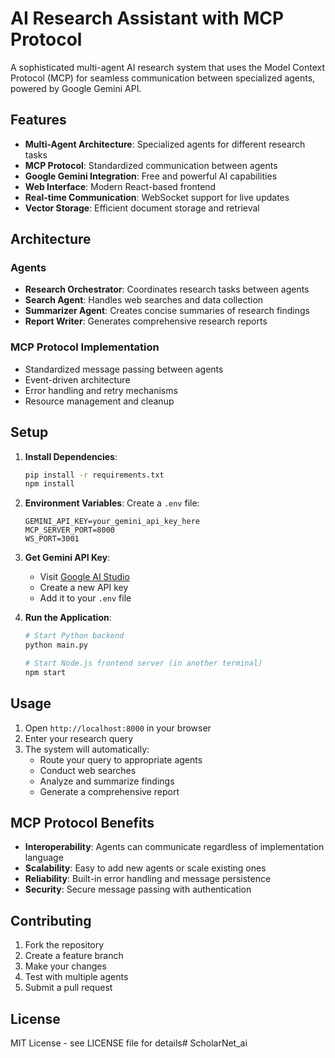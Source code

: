 # AI Research Assistant with MCP Protocol

A sophisticated multi-agent AI research system that uses the Model Context Protocol (MCP) for seamless communication between specialized agents, powered by Google Gemini API.

## Features

- **Multi-Agent Architecture**: Specialized agents for different research tasks
- **MCP Protocol**: Standardized communication between agents
- **Google Gemini Integration**: Free and powerful AI capabilities
- **Web Interface**: Modern React-based frontend
- **Real-time Communication**: WebSocket support for live updates
- **Vector Storage**: Efficient document storage and retrieval

## Architecture

### Agents
- **Research Orchestrator**: Coordinates research tasks between agents
- **Search Agent**: Handles web searches and data collection
- **Summarizer Agent**: Creates concise summaries of research findings
- **Report Writer**: Generates comprehensive research reports

### MCP Protocol Implementation
- Standardized message passing between agents
- Event-driven architecture
- Error handling and retry mechanisms
- Resource management and cleanup

## Setup

1. **Install Dependencies**:
   ```bash
   pip install -r requirements.txt
   npm install
   ```

2. **Environment Variables**:
   Create a `.env` file:
   ```
   GEMINI_API_KEY=your_gemini_api_key_here
   MCP_SERVER_PORT=8000
   WS_PORT=3001
   ```

3. **Get Gemini API Key**:
   - Visit [Google AI Studio](https://makersuite.google.com/app/apikey)
   - Create a new API key
   - Add it to your `.env` file

4. **Run the Application**:
   ```bash
   # Start Python backend
   python main.py
   
   # Start Node.js frontend server (in another terminal)
   npm start
   ```

## Usage

1. Open `http://localhost:8000` in your browser
2. Enter your research query
3. The system will automatically:
   - Route your query to appropriate agents
   - Conduct web searches
   - Analyze and summarize findings
   - Generate a comprehensive report

## MCP Protocol Benefits

- **Interoperability**: Agents can communicate regardless of implementation language
- **Scalability**: Easy to add new agents or scale existing ones
- **Reliability**: Built-in error handling and message persistence
- **Security**: Secure message passing with authentication

## Contributing

1. Fork the repository
2. Create a feature branch
3. Make your changes
4. Test with multiple agents
5. Submit a pull request

## License

MIT License - see LICENSE file for details# ScholarNet_ai
